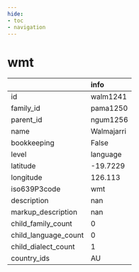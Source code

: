 ```yaml
---
hide:
- toc
- navigation
---
```

# wmt
|                      | info       |
|:---------------------|:-----------|
| id                   | walm1241   |
| family_id            | pama1250   |
| parent_id            | ngum1256   |
| name                 | Walmajarri |
| bookkeeping          | False      |
| level                | language   |
| latitude             | -19.7229   |
| longitude            | 126.113    |
| iso639P3code         | wmt        |
| description          | nan        |
| markup_description   | nan        |
| child_family_count   | 0          |
| child_language_count | 0          |
| child_dialect_count  | 1          |
| country_ids          | AU         |